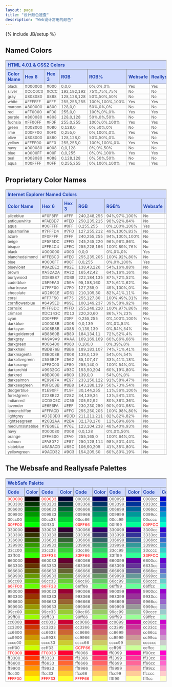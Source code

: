 ```yaml
---
layout: page
title: "设计颜色速查"
description: "Web设计常用的颜色"
---
```

{% include JB/setup %}


<style>
table{border:1px solid #cccccc;width:100%;margin:10px auto;}
table th{border:1px solid #888888;background-color:#D0DAFD;text-align:left;color:#2748B2;padding:5px;font-size:14px;}
table td{border:1px solid #cccccc;color:#4D4D4D;padding:5px;font-size:12px;}
table tr:hover{ background-color:lightgrey; } 
.firstCell a{font-weight:bold;color:#4D4D4D}
.note{font-size:14px;color:#008080;width:76%;margin:auto;padding:10px;border:0;float:left;}
.colorsTable td{padding:0px 5px;}
</style>


## Named Colors

<table  border="1" class="colorsTable">
<tbody><tr><th colspan="8">HTML 4.01 &amp; CSS2 Colors</th></tr>
<tr>
	<th>Color Name</th>
 	<th>Hex 6</th>
	<th>Hex 3</th>
 	<th>RGB</th>
 	<th>RGB%</th>
 	<th>Websafe</th>
 	<th>Reallysafe</th>
 	<th>Sample</th>
</tr>
<tr><td>black</td><td>#000000</td><td>#000</td><td>0,0,0</td><td>0%,0%,0%</td><td>Yes</td><td>Yes</td><td style="background-color: rgb(0, 0, 0);">&nbsp;</td></tr><tr><td>silver</td><td>#C0C0C0</td><td>#CCC</td><td>192,192,192</td><td>75%,75%,75%</td><td>No</td><td>No</td><td style="background-color: rgb(192, 192, 192);">&nbsp;</td></tr>
<tr><td>gray</td><td>#808080</td><td>#888</td><td>128,128,128</td><td>50%,50%,50%</td><td>No</td><td>No</td><td style="background-color: rgb(128, 128, 128);">&nbsp;</td></tr>
<tr><td>white</td><td>#FFFFFF</td><td>#FFF</td><td>255,255,255</td><td>100%,100%,100%</td><td>Yes</td><td>Yes</td><td style="background-color: rgb(255, 255, 255);">&nbsp;</td></tr>
<tr><td>maroon</td><td>#800000</td><td>#800</td><td>128,0,0</td><td>50%,0%,0%</td><td>No</td><td>No</td><td style="background-color: rgb(128, 0, 0);">&nbsp;</td></tr><tr><td>red</td><td>#FF0000</td><td>#F00</td><td>255,0,0</td><td>100%,0%,0%</td><td>Yes</td><td>Yes</td><td style="background-color: rgb(255, 0, 0);">&nbsp;</td></tr>
<tr><td>purple</td><td>#800080</td><td>#808</td><td>128,0,128</td><td>50%,0%,50%</td><td>No</td><td>No</td><td style="background-color: rgb(128, 0, 128);">&nbsp;</td></tr><tr><td>fuchsia</td><td>#FF00FF</td><td>#F0F</td><td>255,0,255</td><td>100%,0%,100%</td><td>Yes</td><td>Yes</td><td style="background-color: rgb(255, 0, 255);">&nbsp;</td></tr>
<tr><td>green</td><td>#008000</td><td>#080</td><td>0,128,0</td><td>0%,50%,0%</td><td>No</td><td>No</td><td style="background-color: rgb(0, 128, 0);">&nbsp;</td></tr><tr><td>lime</td><td>#00FF00</td><td>#0F0</td><td>0,255,0</td><td>0%,100%,0%</td><td>Yes</td><td>Yes</td><td style="background-color: rgb(0, 255, 0);">&nbsp;</td></tr>
<tr><td>olive</td><td>#808000</td><td>#880</td><td>128,128,0</td><td>50%,50%,0%</td><td>No</td><td>No</td><td style="background-color: rgb(128, 128, 0);">&nbsp;</td></tr><tr><td>yellow</td><td>#FFFF00</td><td>#FF0</td><td>255,255,0</td><td>100%,100%,0%</td><td>Yes</td><td>Yes</td><td style="background-color: rgb(255, 255, 0);">&nbsp;</td></tr>
<tr><td>navy</td><td>#000080</td><td>#008</td><td>0,0,128</td><td>0%,0%,50%</td><td>No</td><td>No</td><td style="background-color: rgb(0, 0, 128);">&nbsp;</td></tr><tr><td>blue</td><td>#0000FF</td><td>#00F</td><td>0,0,255</td><td>0%,0%,100%</td><td>Yes</td><td>Yes</td><td style="background-color: rgb(0, 0, 255);">&nbsp;</td></tr>
<tr><td>teal</td><td>#008080</td><td>#088</td><td>0,128,128</td><td>0%,50%,50%</td><td>No</td><td>No</td><td style="background-color: rgb(0, 128, 128);">&nbsp;</td></tr><tr><td>aqua</td><td>#00FFFF</td><td>#0FF</td><td>0,255,255</td><td>0%,100%,100%</td><td>Yes</td><td>Yes</td><td style="background-color: rgb(0, 255, 255);">&nbsp;</td></tr>
</tbody>
</table>

## Proprietary Color Names

<table border="1"  class="colorsTable">
<tbody><tr><th colspan="8">Internet Explorer Named Colors</th></tr>
<tr>
 <th>Color Name</th>
 <th>Hex 6</th>
 <th>Hex 3</th>
 <th>RGB</th>
 <th>RGB%</th>
 <th>Websafe</th>
 <th>Reallysafe</th>
 <th>Sample</th>
</tr>
<tr><td>aliceblue</td><td>#F0F8FF</td><td>#FFF</td><td>240,248,255</td><td>94%,97%,100%</td><td>No</td><td>No</td><td style="background-color: rgb(240, 248, 255);">&nbsp;</td></tr><tr><td>antiquewhite</td><td>#FAEBD7</td><td>#FED</td><td>250,235,215</td><td>98%,92%,84%</td><td>No</td><td>No</td><td style="background-color: rgb(250, 235, 215);">&nbsp;</td></tr><tr><td>aqua</td><td>#00FFFF</td><td>#0FF</td><td>0,255,255</td><td>0%,100%,100%</td><td>Yes</td><td>Yes</td><td style="background-color: rgb(0, 255, 255);">&nbsp;</td></tr>

<tr><td>aquamarine</td><td>#7FFFD4</td><td>#7FD</td><td>127,255,212</td><td>49%,100%,83%</td><td>No</td><td>No</td><td style="background-color: rgb(127, 255, 212);">&nbsp;</td></tr>
<tr><td>azure</td><td>#F0FFFF</td><td>#FFF</td><td>240,255,255</td><td>94%,100%,100%</td><td>No</td><td>No</td><td style="background-color: rgb(240, 255, 255);">&nbsp;</td></tr>
<tr><td>beige</td><td>#F5F5DC</td><td>#FFD</td><td>245,245,220</td><td>96%,96%,86%</td><td>No</td><td>No</td><td style="background-color: rgb(245, 245, 220);">&nbsp;</td></tr>
<tr><td>bisque</td><td>#FFE4C4</td><td>#FEC</td><td>255,228,196</td><td>100%,89%,76%</td><td>No</td><td>No</td><td style="background-color: rgb(255, 228, 196);">&nbsp;</td></tr>
<tr><td>black</td><td>#000000</td><td>#000</td><td>0,0,0</td><td>0%,0%,0%</td><td>Yes</td><td>Yes</td><td style="background-color: rgb(0, 0, 0);">&nbsp;</td></tr><tr><td>blanchedalmond</td><td>#FFEBCD</td><td>#FEC</td>
<td>255,235,205</td><td>100%,92%,80%</td><td>No</td><td>No</td><td style="background-color: rgb(255, 235, 205);">&nbsp;</td></tr><tr><td>blue</td><td>#0000FF</td><td>#00F</td><td>0,0,255</td><td>0%,0%,100%</td><td>Yes</td><td>Yes</td><td style="background-color: rgb(0, 0, 255);">&nbsp;</td></tr>
<tr><td>blueviolet</td><td>#8A2BE2</td><td>#82E</td><td>138,43,226</td><td>54%,16%,88%</td><td>No</td><td>No</td><td style="background-color: rgb(138, 43, 226);">&nbsp;</td></tr>
<tr><td>brown</td><td>#A52A2A</td><td>#A22</td><td>165,42,42</td><td>64%,16%,16%</td><td>No</td><td>No</td><td style="background-color: rgb(165, 42, 42);">&nbsp;</td></tr>
<tr><td>burlywood</td><td>#DEB887</td><td>#DB8</td><td>222,184,135</td><td>87%,72%,52%</td><td>No</td><td>No</td><td style="background-color: rgb(222, 184, 135);">&nbsp;</td></tr>
<tr><td>cadetblue</td><td>#5F9EA0</td><td>#59A</td><td>95,158,160</td><td>37%,61%,62%</td><td>No</td><td>No</td><td style="background-color: rgb(95, 158, 160);">&nbsp;</td></tr>
<tr><td>chartreuse</td><td>#7FFF00</td><td>#7F0</td><td>127,255,0</td><td>49%,100%,0%</td><td>No</td><td>No</td><td style="background-color: rgb(127, 255, 0);">&nbsp;</td></tr>
<tr><td>chocolate</td><td>#D2691E</td><td>#D61</td><td>210,105,30</td><td>82%,41%,11%</td><td>No</td><td>No</td><td style="background-color: rgb(210, 105, 30);">&nbsp;</td></tr><tr><td>coral</td><td>#FF7F50</td><td>#F75</td><td>255,127,80</td><td>100%,49%,31%</td><td>No</td><td>No</td><td style="background-color: rgb(255, 127, 80);">&nbsp;</td></tr>
<tr><td>cornflowerblue</td><td>#6495ED</td><td>#69E</td><td>100,149,237</td><td>39%,58%,92%</td><td>No</td><td>No</td><td style="background-color: rgb(100, 149, 237);">&nbsp;</td></tr><tr><td>cornsilk</td><td>#FFF8DC</td><td>#FFD</td><td>255,248,220</td><td>100%,97%,86%</td><td>No</td><td>No</td><td style="background-color: rgb(255, 248, 220);">&nbsp;</td></tr>
<tr><td>crimson</td><td>#DC143C</td><td>#D13</td><td>220,20,60</td><td>86%,7%,23%</td><td>No</td><td>No</td><td style="background-color: rgb(220, 20, 60);">&nbsp;</td></tr>
<tr><td>cyan</td><td>#00FFFF</td><td>#0FF</td><td>0,255,255</td><td>0%,100%,100%</td><td>Yes</td><td>Yes</td><td style="background-color: rgb(0, 255, 255);">&nbsp;</td></tr>
<tr><td>darkblue</td><td>#00008B</td><td>#008</td><td>0,0,139</td><td>0%,0%,54%</td><td>No</td><td>No</td><td style="background-color: rgb(0, 0, 139);">&nbsp;</td></tr>
<tr><td>darkcyan</td><td>#008B8B</td><td>#088</td><td>0,139,139</td><td>0%,54%,54%</td><td>No</td><td>No</td><td style="background-color: rgb(0, 139, 139);">&nbsp;</td></tr>
<tr><td>darkgoldenrod</td><td>#B8860B</td><td>#B80</td><td>184,134,11</td><td>72%,52%,4%</td><td>No</td><td>No</td><td style="background-color: rgb(184, 134, 11);">&nbsp;</td></tr><tr><td>darkgray</td><td>#A9A9A9</td><td>#AAA</td><td>169,169,169</td><td>66%,66%,66%</td><td>No</td><td>No</td><td style="background-color: rgb(169, 169, 169);">&nbsp;</td></tr><tr><td>darkgreen</td><td>#006400</td><td>#060</td><td>0,100,0</td><td>0%,39%,0%</td><td>No</td><td>No</td><td style="background-color: rgb(0, 100, 0);">&nbsp;</td></tr><tr><td>darkkhaki</td><td>#BDB76B</td><td>#BB6</td><td>189,183,107</td><td>74%,71%,41%</td><td>No</td><td>No</td><td style="background-color: rgb(189, 183, 107);">&nbsp;</td></tr><tr><td>darkmagenta</td><td>#8B008B</td><td>#808</td><td>139,0,139</td><td>54%,0%,54%</td><td>No</td><td>No</td><td style="background-color: rgb(139, 0, 139);">&nbsp;</td></tr><tr><td>darkolivegreen</td><td>#556B2F</td><td>#562</td><td>85,107,47</td><td>33%,41%,18%</td><td>No</td><td>No</td><td style="background-color: rgb(85, 107, 47);">&nbsp;</td></tr><tr><td>darkorange</td><td>#FF8C00</td><td>#F80</td><td>255,140,0</td><td>100%,54%,0%</td><td>No</td><td>No</td><td style="background-color: rgb(255, 140, 0);">&nbsp;</td></tr><tr><td>darkorchid</td><td>#9932CC</td><td>#93C</td><td>153,50,204</td><td>60%,19%,80%</td><td>No</td><td>No</td><td style="background-color: rgb(153, 50, 204);">&nbsp;</td></tr><tr><td>darkred</td><td>#8B0000</td><td>#800</td><td>139,0,0</td><td>54%,0%,0%</td><td>No</td><td>No</td><td style="background-color: rgb(139, 0, 0);">&nbsp;</td></tr><tr><td>darksalmon</td><td>#E9967A</td><td>#E97</td><td>233,150,122</td><td>91%,58%,47%</td><td>No</td><td>No</td><td style="background-color: rgb(233, 150, 122);">&nbsp;</td></tr><tr><td>darkseagreen</td><td>#8FBC8B</td><td>#8B8</td><td>143,188,139</td><td>56%,73%,54%</td><td>No</td><td>No</td><td style="background-color: rgb(143, 188, 139);">&nbsp;</td></tr><tr><td>dodgerblue</td><td>#1E90FF</td><td>#19F</td><td>30,144,255</td><td>11%,56%,100%</td><td>No</td><td>No</td><td style="background-color: rgb(30, 144, 255);">&nbsp;</td></tr><tr><td>forestgreen</td><td>#228B22</td><td>#282</td><td>34,139,34</td><td>13%,54%,13%</td><td>No</td><td>No</td><td style="background-color: rgb(34, 139, 34);">&nbsp;</td></tr><tr><td>indianred</td><td>#CD5C5C</td><td>#C55</td><td>205,92,92</td><td>80%,36%,36%</td><td>No</td><td>No</td><td style="background-color: rgb(205, 92, 92);">&nbsp;</td></tr><tr><td>lavender</td><td>#E6E6FA</td><td>#EEF</td><td>230,230,250</td><td>90%,90%,98%</td><td>No</td><td>No</td><td style="background-color: rgb(230, 230, 250);">&nbsp;</td></tr><tr><td>lemonchiffon</td><td>#FFFACD</td><td>#FFC</td><td>255,250,205</td><td>100%,98%,80%</td><td>No</td><td>No</td><td style="background-color: rgb(255, 250, 205);">&nbsp;</td></tr><tr><td>lightgrey</td><td>#D3D3D3</td><td>#DDD</td><td>211,211,211</td><td>82%,82%,82%</td><td>No</td><td>No</td><td style="background-color: rgb(211, 211, 211);">&nbsp;</td></tr><tr><td>lightseagreen</td><td>#20B2AA</td><td>#2BA</td><td>32,178,170</td><td>12%,69%,66%</td><td>No</td><td>No</td><td style="background-color: rgb(32, 178, 170);">&nbsp;</td></tr><tr><td>mediumslateblue</td><td>#7B68EE</td><td>#76E</td><td>123,104,238</td><td>48%,40%,93%</td><td>No</td><td>No</td><td style="background-color: rgb(123, 104, 238);">&nbsp;</td></tr><tr><td>navy</td><td>#000080</td><td>#008</td><td>0,0,128</td><td>0%,0%,50%</td><td>No</td><td>No</td><td style="background-color: rgb(0, 0, 128);">&nbsp;</td></tr><tr><td>orange</td><td>#FFA500</td><td>#FA0</td><td>255,165,0</td><td>100%,64%,0%</td><td>No</td><td>No</td><td style="background-color: rgb(255, 165, 0);">&nbsp;</td></tr><tr><td>salmon</td><td>#FA8072</td><td>#F87</td><td>250,128,114</td><td>98%,50%,44%</td><td>No</td><td>No</td><td style="background-color: rgb(250, 128, 114);">&nbsp;</td></tr><tr><td>slateblue</td><td>#6A5ACD</td><td>#65C</td><td>106,90,205</td><td>41%,35%,80%</td><td>No</td><td>No</td><td style="background-color: rgb(106, 90, 205);">&nbsp;</td></tr><tr><td>yellowgreen</td><td>#9ACD32</td><td>#9C3</td><td>154,205,50</td><td>60%,80%,19%</td><td>No</td><td>No</td><td style="background-color: rgb(154, 205, 50);">&nbsp;</td></tr>
</tbody>

</table>

## The Websafe and Reallysafe Palettes

<table  border="1"   class="colorsTable">
<tbody><tr><th colspan="12">WebSafe Palette</th></tr>
<tr>
 <th>Code</th>
 <th>Color</th>
 <th>Code</th>
 <th>Color</th>
 <th>Code</th>
 <th>Color</th>
 <th>Code</th>
 <th>Color</th>
 <th>Code</th>
 <th>Color</th>
 <th>Code</th>
 <th>Color</th>
</tr>
<tr>
	<td style="color: rgb(255, 0, 0);">000000</td>
	<td bgcolor="#000000">&nbsp;</td>
	<td style="color: rgb(255, 0, 0);">000033</td>
	<td bgcolor="#000033">&nbsp;</td>
	<td>000066</td>
	<td bgcolor="#000066">&nbsp;</td>
	<td>000099</td>
	<td bgcolor="#000099">&nbsp;</td>
	<td>0000cc</td>
	<td bgcolor="#0000cc">&nbsp;</td>
	<td style="color: rgb(255, 0, 0);">0000FF</td>
	<td bgcolor="#0000ff">&nbsp;</td>
</tr>
<tr>
	<td>003300</td>
	<td bgcolor="#003300">&nbsp;</td>
	<td>003333</td>
	<td bgcolor="#003333">&nbsp;</td>
	<td>003366</td>
	<td bgcolor="#003366">&nbsp;</td>
	<td>003399</td>
	<td bgcolor="#003399">&nbsp;</td>
	<td>0033cc</td>
	<td bgcolor="#0033cc">&nbsp;</td>
	<td>0033ff</td>
	<td bgcolor="#0033ff">&nbsp;</td>
</tr>
<tr><td>006600</td><td bgcolor="#006600">&nbsp;</td><td>006633</td><td bgcolor="#006633">&nbsp;</td><td>006666</td><td bgcolor="#006666">&nbsp;</td><td>006699</td><td bgcolor="#006699">&nbsp;</td><td>0066cc</td><td bgcolor="#0066cc">&nbsp;</td><td>0066ff</td><td bgcolor="#0066ff">&nbsp;</td></tr>
<tr><td>009900</td><td bgcolor="#009900">&nbsp;</td><td>009933</td><td bgcolor="#009933">&nbsp;</td><td>009966</td><td bgcolor="#009966">&nbsp;</td><td>009999</td><td bgcolor="#009999">&nbsp;</td><td>0099cc</td><td bgcolor="#0099cc">&nbsp;</td><td>0099ff</td><td bgcolor="#0099ff">&nbsp;</td></tr>
<tr><td>00cc00</td><td bgcolor="#00cc00">&nbsp;</td><td>00cc33</td><td bgcolor="#00cc33">&nbsp;</td><td>00cc66</td><td bgcolor="#00cc66">&nbsp;</td><td>00cc99</td><td bgcolor="#00cc99">&nbsp;</td><td>00cccc</td><td bgcolor="#00cccc">&nbsp;</td><td>00ccff</td><td bgcolor="#00ccff">&nbsp;</td></tr>
<tr><td style="color: rgb(255, 0, 0);">00FF00</td><td bgcolor="#00ff00">&nbsp;</td><td>00ff33</td><td bgcolor="#00ff33">&nbsp;</td><td style="color: rgb(255, 0, 0);">00FF66</td><td bgcolor="#00ff66">&nbsp;</td><td>00ff99</td><td bgcolor="#00ff99">&nbsp;</td><td style="color: rgb(255, 0, 0);">00FFCC</td><td bgcolor="#00ffcc">&nbsp;</td><td style="color: rgb(255, 0, 0);">00FFFF</td><td bgcolor="#00ffff">&nbsp;</td></tr><tr><td>330000</td><td bgcolor="#330000">&nbsp;</td><td>330033</td><td bgcolor="#330033">&nbsp;</td><td>330066</td><td bgcolor="#330066">&nbsp;</td><td>330099</td><td bgcolor="#330099">&nbsp;</td><td>3300cc</td><td bgcolor="#3300cc">&nbsp;</td><td>3300ff</td><td bgcolor="#3300ff">&nbsp;</td></tr><tr><td>333300</td><td bgcolor="#333300">&nbsp;</td><td>333333</td><td bgcolor="#333333">&nbsp;</td><td>333366</td><td bgcolor="#333366">&nbsp;</td><td>333399</td><td bgcolor="#333399">&nbsp;</td><td>3333cc</td><td bgcolor="#3333cc">&nbsp;</td><td>3333ff</td><td bgcolor="#3333ff">&nbsp;</td></tr><tr><td>336600</td><td bgcolor="#336600">&nbsp;</td><td>336633</td><td bgcolor="#336633">&nbsp;</td><td>336666</td><td bgcolor="#336666">&nbsp;</td><td>336699</td><td bgcolor="#336699">&nbsp;</td><td>3366cc</td><td bgcolor="#3366cc">&nbsp;</td><td>3366ff</td><td bgcolor="#3366ff">&nbsp;</td></tr><tr><td>339900</td><td bgcolor="#339900">&nbsp;</td><td>339933</td><td bgcolor="#339933">&nbsp;</td><td>339966</td><td bgcolor="#339966">&nbsp;</td><td>339999</td><td bgcolor="#339999">&nbsp;</td><td>3399cc</td><td bgcolor="#3399cc">&nbsp;</td><td>3399ff</td><td bgcolor="#3399ff">&nbsp;</td></tr><tr><td>33cc00</td><td bgcolor="#33cc00">&nbsp;</td><td>33cc33</td><td bgcolor="#33cc33">&nbsp;</td><td>33cc66</td><td bgcolor="#33cc66">&nbsp;</td><td>33cc99</td><td bgcolor="#33cc99">&nbsp;</td><td>33cccc</td><td bgcolor="#33cccc">&nbsp;</td><td>33ccff</td><td bgcolor="#33ccff">&nbsp;</td></tr><tr><td>33ff00</td><td bgcolor="#33ff00">&nbsp;</td><td style="color: rgb(255, 0, 0);">33FF33</td><td bgcolor="#33ff33">&nbsp;</td><td style="color: rgb(255, 0, 0);">33FF66</td><td bgcolor="#33ff66">&nbsp;</td><td>33ff99</td><td bgcolor="#33ff99">&nbsp;</td><td style="color: rgb(255, 0, 0);">33FFCC</td><td bgcolor="#33ffcc">&nbsp;</td><td style="color: rgb(255, 0, 0);">33FFFF</td><td bgcolor="#33ffff">&nbsp;</td></tr><tr><td>660000</td><td bgcolor="#660000">&nbsp;</td><td>660033</td><td bgcolor="#660033">&nbsp;</td><td>660066</td><td bgcolor="#660066">&nbsp;</td><td>660099</td><td bgcolor="#660099">&nbsp;</td><td>6600cc</td><td bgcolor="#6600cc">&nbsp;</td><td>6600ff</td><td bgcolor="#6600ff">&nbsp;</td></tr><tr><td>663300</td><td bgcolor="#663300">&nbsp;</td><td>663333</td><td bgcolor="#663333">&nbsp;</td><td>663366</td><td bgcolor="#663366">&nbsp;</td><td>663399</td><td bgcolor="#663399">&nbsp;</td><td>6633cc</td><td bgcolor="#6633cc">&nbsp;</td><td>6633ff</td><td bgcolor="#6633ff">&nbsp;</td></tr><tr><td>666600</td><td bgcolor="#666600">&nbsp;</td><td>666633</td><td bgcolor="#666633">&nbsp;</td><td>666666</td><td bgcolor="#666666">&nbsp;</td><td>666699</td><td bgcolor="#666699">&nbsp;</td><td>6666cc</td><td bgcolor="#6666cc">&nbsp;</td><td>6666ff</td><td bgcolor="#6666ff">&nbsp;</td></tr><tr><td>669900</td><td bgcolor="#669900">&nbsp;</td><td>669933</td><td bgcolor="#669933">&nbsp;</td><td>669966</td><td bgcolor="#669966">&nbsp;</td><td>669999</td><td bgcolor="#669999">&nbsp;</td><td>6699cc</td><td bgcolor="#6699cc">&nbsp;</td><td>6699ff</td><td bgcolor="#6699ff">&nbsp;</td></tr><tr><td>66cc00</td><td bgcolor="#66cc00">&nbsp;</td><td>66cc33</td><td bgcolor="#66cc33">&nbsp;</td><td>66cc66</td><td bgcolor="#66cc66">&nbsp;</td><td>66cc99</td><td bgcolor="#66cc99">&nbsp;</td><td>66cccc</td><td bgcolor="#66cccc">&nbsp;</td><td>66ccff</td><td bgcolor="#66ccff">&nbsp;</td></tr><tr><td style="color: rgb(255, 0, 0);">66FF00</td><td bgcolor="#66ff00">&nbsp;</td><td style="color: rgb(255, 0, 0);">66FF33</td><td bgcolor="#66ff33">&nbsp;</td><td>66ff66</td><td bgcolor="#66ff66">&nbsp;</td><td>66ff99</td><td bgcolor="#66ff99">&nbsp;</td><td>66ffcc</td><td bgcolor="#66ffcc">&nbsp;</td><td style="color: rgb(255, 0, 0);">66FFFF</td><td bgcolor="#66ffff">&nbsp;</td></tr><tr><td>990000</td><td bgcolor="#990000">&nbsp;</td><td>990033</td><td bgcolor="#990033">&nbsp;</td><td>990066</td><td bgcolor="#990066">&nbsp;</td><td>990099</td><td bgcolor="#990099">&nbsp;</td><td>9900cc</td><td bgcolor="#9900cc">&nbsp;</td><td>9900ff</td><td bgcolor="#9900ff">&nbsp;</td></tr><tr><td>993300</td><td bgcolor="#993300">&nbsp;</td><td>993333</td><td bgcolor="#993333">&nbsp;</td><td>993366</td><td bgcolor="#993366">&nbsp;</td><td>993399</td><td bgcolor="#993399">&nbsp;</td><td>9933cc</td><td bgcolor="#9933cc">&nbsp;</td><td>9933ff</td><td bgcolor="#9933ff">&nbsp;</td></tr><tr><td>996600</td><td bgcolor="#996600">&nbsp;</td><td>996633</td><td bgcolor="#996633">&nbsp;</td><td>996666</td><td bgcolor="#996666">&nbsp;</td><td>996699</td><td bgcolor="#996699">&nbsp;</td><td>9966cc</td><td bgcolor="#9966cc">&nbsp;</td><td>9966ff</td><td bgcolor="#9966ff">&nbsp;</td></tr><tr><td>999900</td><td bgcolor="#999900">&nbsp;</td><td>999933</td><td bgcolor="#999933">&nbsp;</td><td>999966</td><td bgcolor="#999966">&nbsp;</td><td>999999</td><td bgcolor="#999999">&nbsp;</td><td>9999cc</td><td bgcolor="#9999cc">&nbsp;</td><td>9999ff</td><td bgcolor="#9999ff">&nbsp;</td></tr><tr><td>99cc00</td><td bgcolor="#99cc00">&nbsp;</td><td>99cc33</td><td bgcolor="#99cc33">&nbsp;</td><td>99cc66</td><td bgcolor="#99cc66">&nbsp;</td><td>99cc99</td><td bgcolor="#99cc99">&nbsp;</td><td>99cccc</td><td bgcolor="#99cccc">&nbsp;</td><td>99ccff</td><td bgcolor="#99ccff">&nbsp;</td></tr><tr><td>99ff00</td><td bgcolor="#99ff00">&nbsp;</td><td>99ff33</td><td bgcolor="#99ff33">&nbsp;</td><td>99ff66</td><td bgcolor="#99ff66">&nbsp;</td><td>99ff99</td><td bgcolor="#99ff99">&nbsp;</td><td>99ffcc</td><td bgcolor="#99ffcc">&nbsp;</td><td>99ffff</td><td bgcolor="#99ffff">&nbsp;</td></tr><tr><td>cc0000</td><td bgcolor="#cc0000">&nbsp;</td><td>cc0033</td><td bgcolor="#cc0033">&nbsp;</td><td>cc0066</td><td bgcolor="#cc0066">&nbsp;</td><td>cc0099</td><td bgcolor="#cc0099">&nbsp;</td><td>cc00cc</td><td bgcolor="#cc00cc">&nbsp;</td><td>cc00ff</td><td bgcolor="#cc00ff">&nbsp;</td></tr><tr><td>cc3300</td><td bgcolor="#cc3300">&nbsp;</td><td>cc3333</td><td bgcolor="#cc3333">&nbsp;</td><td>cc3366</td><td bgcolor="#cc3366">&nbsp;</td><td>cc3399</td><td bgcolor="#cc3399">&nbsp;</td><td>cc33cc</td><td bgcolor="#cc33cc">&nbsp;</td><td>cc33ff</td><td bgcolor="#cc33ff">&nbsp;</td></tr><tr><td>cc6600</td><td bgcolor="#cc6600">&nbsp;</td><td>cc6633</td><td bgcolor="#cc6633">&nbsp;</td><td>cc6666</td><td bgcolor="#cc6666">&nbsp;</td><td>cc6699</td><td bgcolor="#cc6699">&nbsp;</td><td>cc66cc</td><td bgcolor="#cc66cc">&nbsp;</td><td>cc66ff</td><td bgcolor="#cc66ff">&nbsp;</td></tr><tr><td>cc9900</td><td bgcolor="#cc9900">&nbsp;</td><td>cc9933</td><td bgcolor="#cc9933">&nbsp;</td><td>cc9966</td><td bgcolor="#cc9966">&nbsp;</td><td>cc9999</td><td bgcolor="#cc9999">&nbsp;</td><td>cc99cc</td><td bgcolor="#cc99cc">&nbsp;</td><td>cc99ff</td><td bgcolor="#cc99ff">&nbsp;</td></tr><tr><td>cccc00</td><td bgcolor="#cccc00">&nbsp;</td><td>cccc33</td><td bgcolor="#cccc33">&nbsp;</td><td>cccc66</td><td bgcolor="#cccc66">&nbsp;</td><td>cccc99</td><td bgcolor="#cccc99">&nbsp;</td><td>cccccc</td><td bgcolor="#cccccc">&nbsp;</td><td>ccccff</td><td bgcolor="#ccccff">&nbsp;</td></tr><tr><td>ccff00</td><td bgcolor="#ccff00">&nbsp;</td><td>ccff33</td><td bgcolor="#ccff33">&nbsp;</td><td style="color: rgb(255, 0, 0);">CCFF66</td><td bgcolor="#ccff66">&nbsp;</td><td>ccff99</td><td bgcolor="#ccff99">&nbsp;</td><td>ccffcc</td><td bgcolor="#ccffcc">&nbsp;</td><td>ccffff</td><td bgcolor="#ccffff">&nbsp;</td></tr><tr><td style="color: rgb(255, 0, 0);">FF0000</td><td bgcolor="#ff0000">&nbsp;</td><td style="color: rgb(255, 0, 0);">FF0033</td><td bgcolor="#ff0033">&nbsp;</td><td>ff0066</td><td bgcolor="#ff0066">&nbsp;</td><td>ff0099</td><td bgcolor="#ff0099">&nbsp;</td><td>ff00cc</td><td bgcolor="#ff00cc">&nbsp;</td><td style="color: rgb(255, 0, 0);">FF00FF</td><td bgcolor="#ff00ff">&nbsp;</td></tr><tr><td>ff3300</td><td bgcolor="#ff3300">&nbsp;</td><td>ff3333</td><td bgcolor="#ff3333">&nbsp;</td><td>ff3366</td><td bgcolor="#ff3366">&nbsp;</td><td>ff3399</td><td bgcolor="#ff3399">&nbsp;</td><td>ff33cc</td><td bgcolor="#ff33cc">&nbsp;</td><td>ff33ff</td><td bgcolor="#ff33ff">&nbsp;</td></tr><tr><td>ff6600</td><td bgcolor="#ff6600">&nbsp;</td><td>ff6633</td><td bgcolor="#ff6633">&nbsp;</td><td>ff6666</td><td bgcolor="#ff6666">&nbsp;</td><td>ff6699</td><td bgcolor="#ff6699">&nbsp;</td><td>ff66cc</td><td bgcolor="#ff66cc">&nbsp;</td><td>ff66ff</td><td bgcolor="#ff66ff">&nbsp;</td></tr><tr><td>ff9900</td><td bgcolor="#ff9900">&nbsp;</td><td>ff9933</td><td bgcolor="#ff9933">&nbsp;</td><td>ff9966</td><td bgcolor="#ff9966">&nbsp;</td><td>ff9999</td><td bgcolor="#ff9999">&nbsp;</td><td>ff99cc</td><td bgcolor="#ff99cc">&nbsp;</td><td>ff99ff</td><td bgcolor="#ff99ff">&nbsp;</td></tr><tr><td>ffcc00</td><td bgcolor="#ffcc00">&nbsp;</td><td>ffcc33</td><td bgcolor="#ffcc33">&nbsp;</td><td>ffcc66</td><td bgcolor="#ffcc66">&nbsp;</td><td>ffcc99</td><td bgcolor="#ffcc99">&nbsp;</td><td>ffcccc</td><td bgcolor="#ffcccc">&nbsp;</td><td>ffccff</td><td bgcolor="#ffccff">&nbsp;</td></tr><tr><td style="color: rgb(255, 0, 0);">FFFF00</td><td bgcolor="#ffff00">&nbsp;</td><td style="color: rgb(255, 0, 0);">FFFF33</td><td bgcolor="#ffff33">&nbsp;</td><td style="color: rgb(255, 0, 0);">FFFF66</td><td bgcolor="#ffff66">&nbsp;</td><td>ffff99</td><td bgcolor="#ffff99">&nbsp;</td><td>ffffcc</td><td bgcolor="#ffffcc">&nbsp;</td><td style="color: rgb(255, 0, 0);">FFFFFF</td><td bgcolor="#ffffff">&nbsp;</td></tr>


</tbody>
</table>

